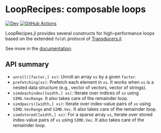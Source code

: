 # LoopRecipes: composable loops

[![Dev](https://img.shields.io/badge/docs-dev-blue.svg)](https://juliafolds.github.io/LoopRecipes.jl/dev)
[![GitHub Actions](https://github.com/JuliaFolds/LoopRecipes.jl/workflows/CI/badge.svg)](https://github.com/JuliaFolds/LoopRecipes.jl/actions?query=workflow%3ACI)

LoopRecipes.jl provides several constructs for high-performance loops
based on the extended `foldl` protocol of
[Transducers.jl](https://github.com/JuliaFolds/Transducers.jl).

See more in the [documentation](https://juliafolds.github.io/LoopRecipes.jl/dev).

## API summary

* `unroll([factor,] xs)`: Unroll an array `xs` by a given `factor`.
* `prefetching(xs)`: Prefetch each element in `xs`.  It works when
  `xs` is a nested data structure (e.g., vector of vectors, vector of
  strings).
* `simdeachindex([width,] xs)`: Iterate over indices of `xs` using
  `SIMD.VecRange`.  It also takes care of the remainder loop.
* `simdpairs([width,] xs)`: Iterate over index-value pairs of `xs`
  using `SIMD.VecRange` and `SIMD.Vec`.  It also takes care of the
  remainder loop.
* `simdstored([width,] xs)`: For a sparse array `xs`, iterate over
  stored index-value pairs of `xs` using `SIMD.Vec`.  It also takes
  care of the remainder loop.
